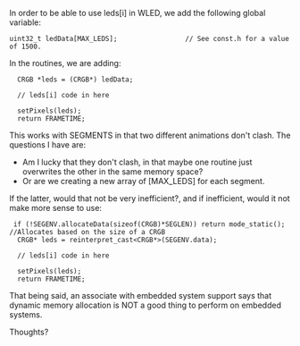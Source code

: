 In order to be able to use leds[i] in WLED, we add the following global variable:

```
uint32_t ledData[MAX_LEDS];                 // See const.h for a value of 1500.
```

In the routines, we are adding:

```
  CRGB *leds = (CRGB*) ledData;

  // leds[i] code in here

  setPixels(leds);
  return FRAMETIME;
```


This works with SEGMENTS in that two different animations don't clash. The questions I have are:

* Am I lucky that they don't clash, in that maybe one routine just overwrites the other in the same memory space?
* Or are we creating a new array of [MAX_LEDS] for each segment.

If the latter, would that not be very inefficient?, and if inefficient, would it not make more sense to use:

```
 if (!SEGENV.allocateData(sizeof(CRGB)*SEGLEN)) return mode_static(); //Allocates based on the size of a CRGB
  CRGB* leds = reinterpret_cast<CRGB*>(SEGENV.data);

  // leds[i] code in here

  setPixels(leds);
  return FRAMETIME;
```

That being said, an associate with embedded system support says that dynamic memory allocation is NOT a good thing to perform on embedded systems.

Thoughts?  